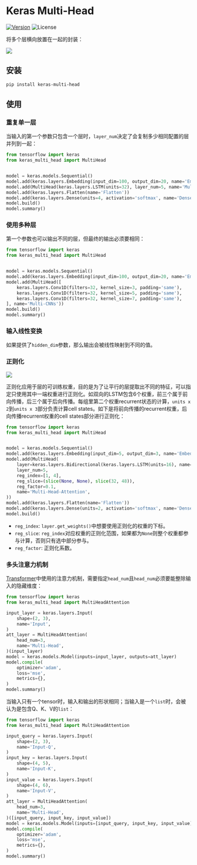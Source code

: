 # Keras Multi-Head

[![Version](https://img.shields.io/pypi/v/keras-multi-head.svg)](https://pypi.org/project/keras-multi-head/)
![License](https://img.shields.io/pypi/l/keras-multi-head.svg)

将多个层横向放置在一起的封装：

![](https://user-images.githubusercontent.com/853842/45797517-867b8580-bcd8-11e8-9ec6-39d6508cf438.png)

## 安装

```bash
pip install keras-multi-head
```

## 使用

### 重复单一层

当输入的第一个参数只包含一个层时，`layer_num`决定了会复制多少相同配置的层并列到一起：

```python
from tensorflow import keras
from keras_multi_head import MultiHead


model = keras.models.Sequential()
model.add(keras.layers.Embedding(input_dim=100, output_dim=20, name='Embedding'))
model.add(MultiHead(keras.layers.LSTM(units=32), layer_num=5, name='Multi-LSTMs'))
model.add(keras.layers.Flatten(name='Flatten'))
model.add(keras.layers.Dense(units=4, activation='softmax', name='Dense'))
model.build()
model.summary()
```

### 使用多种层

第一个参数也可以输出不同的层，但最终的输出必须要相同：

```python
from tensorflow import keras
from keras_multi_head import MultiHead


model = keras.models.Sequential()
model.add(keras.layers.Embedding(input_dim=100, output_dim=20, name='Embedding'))
model.add(MultiHead([
    keras.layers.Conv1D(filters=32, kernel_size=3, padding='same'),
    keras.layers.Conv1D(filters=32, kernel_size=5, padding='same'),
    keras.layers.Conv1D(filters=32, kernel_size=7, padding='same'),
], name='Multi-CNNs'))
model.build()
model.summary()
```

### 输入线性变换

如果提供了`hidden_dim`参数，那么输出会被线性映射到不同的值。

### 正则化

![](https://user-images.githubusercontent.com/853842/45857922-8b4e4100-bd8d-11e8-905a-4eb07da31418.png)

正则化应用于层的可训练权重，目的是为了让平行的层提取出不同的特征，可以指定只使用其中一端权重进行正则化。如双向的LSTM包含6个权重，前三个属于前向传播，后三个属于后向传播。每组里第二个权重recurrent状态的计算，`units x 2`到`units x 3`部分负责计算cell states。如下是将前向传播的recurrent权重，后向传播recurrent权重的cell states部分进行正则化：

```python
from tensorflow import keras
from keras_multi_head import MultiHead


model = keras.models.Sequential()
model.add(keras.layers.Embedding(input_dim=5, output_dim=3, name='Embed'))
model.add(MultiHead(
    layer=keras.layers.Bidirectional(keras.layers.LSTM(units=16), name='LSTM'),
    layer_num=5,
    reg_index=[1, 4],
    reg_slice=(slice(None, None), slice(32, 48)),
    reg_factor=0.1,
    name='Multi-Head-Attention',
))
model.add(keras.layers.Flatten(name='Flatten'))
model.add(keras.layers.Dense(units=2, activation='softmax', name='Dense'))
model.build()
```

* `reg_index`: `layer.get_weights()`中想要使用正则化的权重的下标。
* `reg_slice`: `reg_index`对应权重的正则化范围，如果都为`None`则整个权重都参与计算，否则只有选中部分参与。
* `reg_factor`: 正则化系数。

### 多头注意力机制

[Transformer](https://arxiv.org/pdf/1706.03762.pdf)中使用的注意力机制，需要指定`head_num`且`head_num`必须要能整除输入的隐藏维度：

```python
from tensorflow import keras
from keras_multi_head import MultiHeadAttention

input_layer = keras.layers.Input(
    shape=(2, 3),
    name='Input',
)
att_layer = MultiHeadAttention(
    head_num=3,
    name='Multi-Head',
)(input_layer)
model = keras.models.Model(inputs=input_layer, outputs=att_layer)
model.compile(
    optimizer='adam',
    loss='mse',
    metrics={},
)
model.summary()
```

当输入只有一个tensor时，输入和输出的形状相同；当输入是一个`list`时，会被认为是包含Q、K、V的`list`：

```python
from tensorflow import keras
from keras_multi_head import MultiHeadAttention

input_query = keras.layers.Input(
    shape=(2, 3),
    name='Input-Q',
)
input_key = keras.layers.Input(
    shape=(4, 5),
    name='Input-K',
)
input_value = keras.layers.Input(
    shape=(4, 6),
    name='Input-V',
)
att_layer = MultiHeadAttention(
    head_num=3,
    name='Multi-Head',
)([input_query, input_key, input_value])
model = keras.models.Model(inputs=[input_query, input_key, input_value], outputs=att_layer)
model.compile(
    optimizer='adam',
    loss='mse',
    metrics={},
)
model.summary()
```
